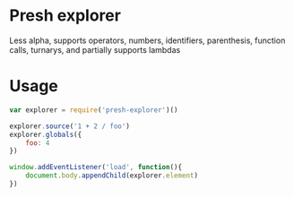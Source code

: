 # Presh explorer

Less alpha, supports operators, numbers, identifiers, parenthesis, function calls, turnarys, and partially supports lambdas

# Usage

```js
var explorer = require('presh-explorer')()

explorer.source('1 + 2 / foo')
explorer.globals({
    foo: 4
})

window.addEventListener('load', function(){
    document.body.appendChild(explorer.element)
})
```
